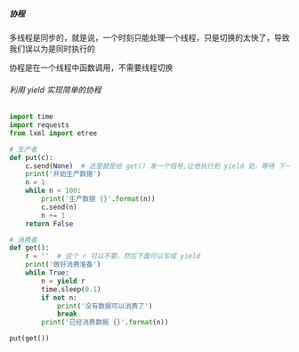 ##### 协程

多线程是同步的，就是说，一个时刻只能处理一个线程，只是切换的太快了，导致我们误以为是同时执行的

协程是在一个线程中函数调用，不需要线程切换

###### 利用 yield 实现简单的协程

```python
import time
import requests
from lxml import etree

# 生产者
def put(c):
    c.send(None)  # 这里就是给 get() 发一个信号,让他执行到 yield 处，等待 下一个 send
    print('开始生产数据')
    n = 1
    while n < 100:
        print('生产数据 {}'.format(n))
        c.send(n)
        n += 1
    return False

# 消费者
def get():
    r = ''  # 这个 r 可以不要，然后下面可以写成 yield
    print('做好消费准备')
    while True:
        n = yield r
        time.sleep(0.1)
        if not n:
            print('没有数据可以消费了')
            break
        print('已经消费数据 {}'.format(n))

put(get())

```

